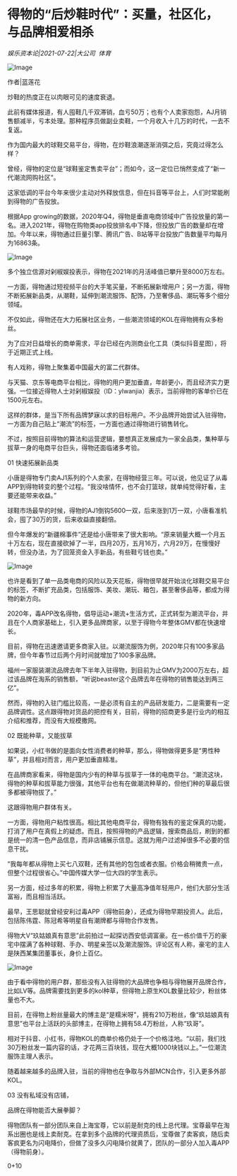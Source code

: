 # 得物的“后炒鞋时代”：买量，社区化，与品牌相爱相杀

*娱乐资本论|2021-07-22|大公司 
                                                体育*

![Image](https://mmbiz.qpic.cn/mmbiz_jpg/jNZszpkibXxic8MEpibucl5TAPGlg0ThC3YYtbA39z4euicDcPWpb2LKp8kWs7eCBaCkog2K9IHgicCHWO5yicA3FdyQ/640?wx_fmt=jpeg&tp=webp&wxfrom=5&wx_lazy=1&wx_co=1)

作者|蓝莲花

炒鞋的热度正在以肉眼可见的速度衰退。

此前有媒体报道，有人囤鞋几千双滞销，血亏50万；也有个人卖家抱怨，AJ月销售额减半，亏本处理。那种程序员做副业卖鞋，一个月收入十几万的时代，一去不复返。

作为国内最大的球鞋交易平台，得物，在炒鞋浪潮逐渐消弭之后，究竟过得怎么样？

曾经，得物的定位是“球鞋鉴定售卖平台”；而如今，这一定位已悄然变成了“新一代潮流网购社区”。

这家低调的平台今年来很少主动对外释放信息，但在抖音等平台上，人们时常能刷到得物的广告投放。

根据App growing的数据，2020年Q4，得物是垂直电商领域中广告投放量的第一名。进入2021年，得物在购物类app投放排名中下降，但投放广告的数量却在增加。今年以来，得物通过巨量引擎、腾讯广告、B站等平台投放广告数量平均每月为16863条。

![Image](https://mmbiz.qpic.cn/mmbiz_jpg/jNZszpkibXxicL5H8qROgxEKcyWfBnVWCic47lb72ZBDxOFHlbJ4s5icSxOpzmo0MxJsMXo7OyM9aOS7rmqGdQvUTg/640?wx_fmt=jpeg&tp=webp&wxfrom=5&wx_lazy=1&wx_co=1)

多个独立信源对剁椒娱投表示，得物在2021年的月活峰值已攀升至8000万左右。

一方面，得物通过短视频平台的大手笔买量，不断拓展新增用户；另一方面，得物不断拓展新品类，从潮鞋，延伸到潮流服饰、配饰，乃至奢侈品、潮玩等多个细分领域。

不仅如此，得物还在大力拓展社区业务，一些潮流领域的KOL在得物拥有众多粉丝。

为了应对日益增长的商单需求，平台已经在内测商业化工具（类似抖音星图），将于近期正式上线。

有人戏称，得物上聚集着中国最大的富二代群体。

与天猫、京东等电商平台相比，得物的用户更加垂直，年龄更小，而且经济实力更强。一位接近得物人士对剁椒娱投（ID：ylwanjia）表示，当前得物的客单价已在1500元左右。

这样的群体，是当下所有品牌梦寐以求的目标用户。不少品牌开始尝试入驻得物，一方面为自己贴上“潮流”的标签，一方面也通过得物进行销售转化。

不过，按照目前得物的算法和运营逻辑，要想真正发展成为一家全品类，集种草与拔草一身的电商平台巨头，得物还面临诸多考验。

01 快速拓展新品类

小唐是得物专门卖AJ1系列的个人卖家，在得物经营三年。可以说，他见证了从毒APP到得物转变的整个过程。“我没啥情怀，也不会打篮球，就单纯觉得好看，主要还能带来收益。”

球鞋市场最早的时候，得物的AJ1倒钩5600一双，后来涨到1万一双，小唐看准机会，囤了30万的货，后来收益直接翻倍。

但今年爆发的“新疆棉事件”还是给小唐带来了很大影响。“原来销量大概一个月五十万左右，现在直接砍掉了一半，四月20万，五月16万，六月29万，在慢慢好转，但没办法，为了回笼资金入手新品，有些鞋亏钱也卖。”

![Image](https://mmbiz.qpic.cn/mmbiz_png/89KlkjcF9ianMJHJYZxBb28iaFQFzRPrNtYUJbiaRVJ6KylGU0ojgEicF85zjJtKeZ7fv8hgNhG1qI27AhXiaNe3Tiag/640?wx_fmt=png&tp=webp&wxfrom=5&wx_lazy=1&wx_co=1)

也许是看到了单一品类电商的风险以及天花板，得物很早就开始淡化球鞋交易平台的标签，不断扩充品类，包括服饰、美妆、潮玩、箱包，甚至奢侈品等，都成为得物的新方向。

2020年，毒APP改名得物，倡导运动+潮流+生活方式，正式转型为潮流平台，并且在个人商家基础上，引入更多品牌商家，以至于得物今年整体GMV都在快速增长。

目前，得物在迅速邀请更多商家入驻。以潮流服饰为例，2020年只有100多家品牌，但今年春节过后两个月时间就增加了100多家品牌。

福州一家服装潮流品牌去年下半年入驻得物，到目前为止GMV为2000万左右，超过该品牌在淘系的销售额，“听说beaster这个品牌去年在得物的销售能达到两三亿”。

然而，得物的入驻门槛比较高，一是必须有自主的产品研发能力，二是需要有一定品牌调性。这点跟得物对货品的把控有关，目前，得物的招商更多是行业内的相互介绍和推荐，而没有大规模撒网。

02 既能种草，又能拔草

如果说，小红书做的是面向女性消费者的种草，那么，得物做得更多是“男性种草”，并且相对而言，用户更加垂直精准。

在品牌商家看来，得物是国内少有的种草与拔草于一体的电商平台。“潮流这块，得物的种草和拔草能力很强，其他平台也有在做潮流种草的，但他们种的草最后很多都被得物拔了。”

这跟得物用户群体有关。

一方面，得物用户粘性很高。相比其他电商平台，得物有独有的鉴定保真的功能，打消了用户在真假上的疑虑。而且，按照得物的产品逻辑，搜索商品后，刷到的都是统一的清一色产品信息，而非店铺展示信息。这就为用户过滤掉很多不必要的信息干扰。

“我每年都从得物上买七八双鞋，还有其他的包包或者衣服。价格会稍微贵一点，但整个过程很省心。”中国传媒大学一位大四的学生表示。

另一方面，经过多年的积累，得物上积累了大量高净值年轻用户，他们大部分生活富裕，而且相当活跃。

最早，王思聪就曾经安利过毒APP（得物前身），还成为得物早期投资人。此后，包括陈伟霆、陈冠希等明星自有潮牌都与得物合作发售。

得物大V“玖姑娘真有意思”此前拍过一起探访西安低调富豪。在一栋价值千万的豪宅中摆满了各种球鞋、手办、明星亲签以及潮流服饰。评论区有人称，豪宅的主人是陕西某集团董事长，身价上百亿。

![Image](https://mmbiz.qpic.cn/mmbiz_png/89KlkjcF9ianMJHJYZxBb28iaFQFzRPrNtRiccoKStHGmo4GkuEjwtOBwXVibmAib7wHePWZuChHkp9XKq2cR6v6wPw/640?wx_fmt=png&tp=webp&wxfrom=5&wx_lazy=1&wx_co=1)

由于看中得物的用户群，那些没有入驻得物的大品牌也争相与得物展开品牌合作，比如LV等。品牌需要找到更多的kol种草，但得物上原生KOL数量比较少，粉丝体量也不大。

目前，在得物上粉丝量最大的博主是“是糯米呀”，拥有210万粉丝，像“玖姑娘真有意思”也平台上活跃的头部博主，在得物上拥有58.4万粉丝，人称“玖哥”。

相对于抖音、小红书，得物KOL的商单价格仍处于一个价格洼地。“以前，我们找30万粉丝发一篇内容的话，才花两三百块钱，现在大概1000块钱以上。”一位潮流服饰主理人表示。

随着越来越多的品牌入驻，当前的得物也在争取与外部MCN合作，引入更多外部KOL。

03 没有私域没有店铺，

品牌在得物能否大展拳脚？

得物团队有一部分团队来自上海宝尊，它以前是耐克的线上总代理。宝尊最早在淘系出圈也是线上卖耐克。在拿到多个品牌的代理资质后，宝尊做了卖客疯，随后卖客疯更名为闪电降价，但做了没多久闪电降价就黄了，团队的一部分人加入毒APP（得物前身）。

0+10

